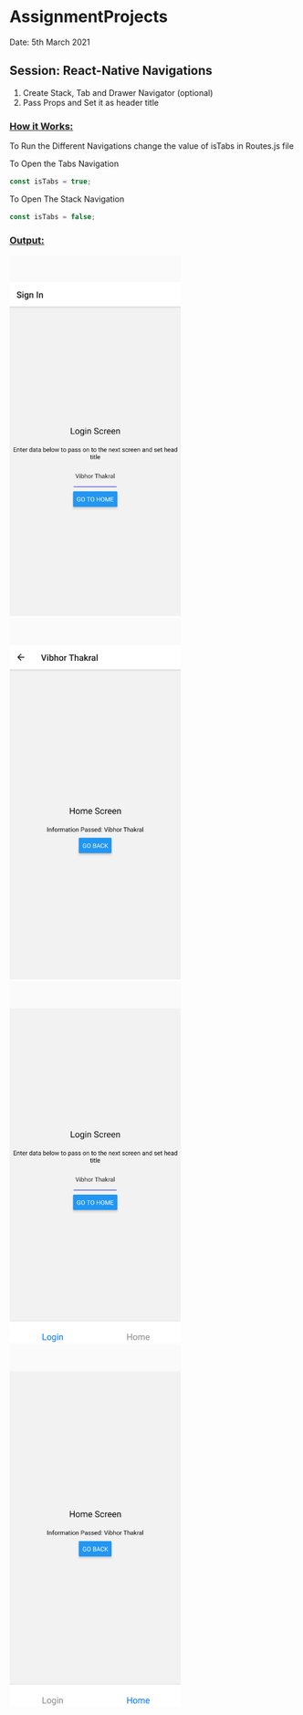 # AssignmentProjects  
Date: 5th March 2021

## Session: React-Native Navigations  
  
1. Create Stack, Tab and Drawer Navigator (optional)
2. Pass Props and Set it as header title

### <ins>How it Works: </ins>
To Run the Different Navigations change the value of isTabs in Routes.js file     

To Open the Tabs Navigation   
```js 
const isTabs = true; 
```

To Open The Stack Navigation  
```js 
const isTabs = false; 
```  
  
### <ins>Output: </ins>
<img src="./src/assets/Navigations-1.png" width="300px"></img>
<img src="./src/assets/Navigations-2.png" width="300px"></img>  
<img src="./src/assets/Navigations-3.png" width="300px"></img>
<img src="./src/assets/Navigations-4.png" width="300px"></img>  